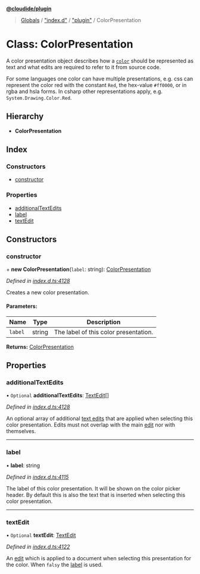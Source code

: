 **[@cloudide/plugin](../README.md)**

> [Globals](../README.md) / ["index.d"](../modules/_index_d_.md) / ["plugin"](../modules/_index_d_._plugin_.md) / ColorPresentation

# Class: ColorPresentation

A color presentation object describes how a [`color`](#Color) should be represented as text and what
edits are required to refer to it from source code.

For some languages one color can have multiple presentations, e.g. css can represent the color red with
the constant `Red`, the hex-value `#ff0000`, or in rgba and hsla forms. In csharp other representations
apply, e.g. `System.Drawing.Color.Red`.

## Hierarchy

* **ColorPresentation**

## Index

### Constructors

* [constructor](_index_d_._plugin_.colorpresentation.md#constructor)

### Properties

* [additionalTextEdits](_index_d_._plugin_.colorpresentation.md#additionaltextedits)
* [label](_index_d_._plugin_.colorpresentation.md#label)
* [textEdit](_index_d_._plugin_.colorpresentation.md#textedit)

## Constructors

### constructor

\+ **new ColorPresentation**(`label`: string): [ColorPresentation](_index_d_._plugin_.colorpresentation.md)

*Defined in [index.d.ts:4128](https://github.com/huaweicloud/cloudide-plugin-api/blob/1ab5ef8/index.d.ts#L4128)*

Creates a new color presentation.

#### Parameters:

Name | Type | Description |
------ | ------ | ------ |
`label` | string | The label of this color presentation.  |

**Returns:** [ColorPresentation](_index_d_._plugin_.colorpresentation.md)

## Properties

### additionalTextEdits

• `Optional` **additionalTextEdits**: [TextEdit](_index_d_._plugin_.textedit.md)[]

*Defined in [index.d.ts:4128](https://github.com/huaweicloud/cloudide-plugin-api/blob/1ab5ef8/index.d.ts#L4128)*

An optional array of additional [text edits](#TextEdit) that are applied when
selecting this color presentation. Edits must not overlap with the main [edit](#ColorPresentation.textEdit) nor with themselves.

___

### label

•  **label**: string

*Defined in [index.d.ts:4115](https://github.com/huaweicloud/cloudide-plugin-api/blob/1ab5ef8/index.d.ts#L4115)*

The label of this color presentation. It will be shown on the color
picker header. By default this is also the text that is inserted when selecting
this color presentation.

___

### textEdit

• `Optional` **textEdit**: [TextEdit](_index_d_._plugin_.textedit.md)

*Defined in [index.d.ts:4122](https://github.com/huaweicloud/cloudide-plugin-api/blob/1ab5ef8/index.d.ts#L4122)*

An [edit](#TextEdit) which is applied to a document when selecting
this presentation for the color.  When `falsy` the [label](#ColorPresentation.label)
is used.
